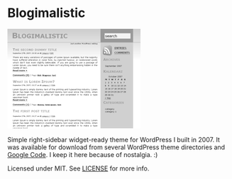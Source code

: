 # Blogimalistic

![Screenshot](https://raw.githubusercontent.com/lwojcik/blogimalistic/master/screenshot.png)

Simple right-sidebar widget-ready theme for WordPress I built in 2007. It was available for download from several WordPress theme directories and [Google Code](https://code.google.com/archive/p/blogimalistic/). I keep it here because of nostalgia. :)

Licensed under MIT. See [LICENSE](https://github.com/lwojcik/blogimalistic/blob/master/LICENSE) for more info.
